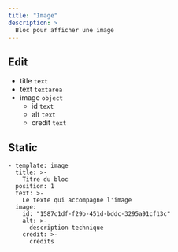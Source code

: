 ```yaml
---
title: "Image"
description: >
  Bloc pour afficher une image
---
```


## Edit

* title ```text```
* text ```textarea```
* image ```object```
  * id ```text```
  * alt ```text```
  * credit ```text```

## Static

```
- template: image
  title: >-
    Titre du bloc
  position: 1
  text: >-
    Le texte qui accompagne l'image
  image: 
    id: "1587c1df-f29b-451d-bddc-3295a91cf13c"
    alt: >-
      description technique
    credit: >-
      crédits
```
